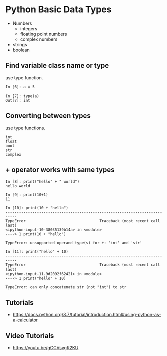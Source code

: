 # Python Basic Data Types

- Numbers
    - integers
    - floating point numbers
    - complex numbers
- strings
- boolean

## Find variable class name or type

use type function.

	In [6]: a = 5

	In [7]: type(a)
	Out[7]: int


## Converting between types

use type functions.

    int
    float
    bool
    str
    complex


## + operator works with same types


	In [8]: print("hello" + " world")
	hello world

	In [9]: print(10+1)
	11

	In [10]: print(10 + "hello")
	---------------------------------------------------------------------------
	TypeError                                 Traceback (most recent call last)
	<ipython-input-10-38035139b14a> in <module>
	----> 1 print(10 + "hello")

	TypeError: unsupported operand type(s) for +: 'int' and 'str'

	In [11]: print("hello" + 10)
	---------------------------------------------------------------------------
	TypeError                                 Traceback (most recent call last)
	<ipython-input-11-9d2092f62421> in <module>
	----> 1 print("hello" + 10)

	TypeError: can only concatenate str (not "int") to str




## Tutorials

- https://docs.python.org/3.7/tutorial/introduction.html#using-python-as-a-calculator



## Video Tutorials

- https://youtu.be/gCCVsvgR2KU

